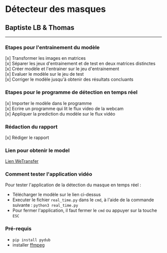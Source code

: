 # Détecteur des masques

## Baptiste LB & Thomas

---

### Etapes pour l'entrainement du modèle

[x] Transformer les images en matrices   
[x] Séparer les jeux d'entrainement et de test en deux matrices distinctes    
[x] Créer modèle et l'entrainer sur le jeu d'entrainement    
[x] Evaluer le modèle sur le jeu de test    
[x] Corriger le modèle jusqu'à obtenir des résultats concluants    

### Etapes pour le programme de détection en temps réel

[x] Importer le modèle dans le programme    
[x] Ecrire un programme qui lit le flux video de la webcam    
[x] Appliquer la prediction du modèle sur le flux vidéo    

### Rédaction du rapport 

[x] Rédiger le rapport   

### Lien pour obtenir le model

[Lien WeTransfer](https://we.tl/t-4SvTrIAePc)

### Comment tester l'application vidéo

Pour tester l'application de la détection du masque en temps réel :
- Télécharger le modèle sur le lien ci-dessus
- Executer le fichier `real_time.py` dans le `cmd`, à l'aide de la commande suivante : `python3 real_time.py`
- Pour fermer l'application, il faut fermer le `cmd` ou appuyer sur la touche `ESC`

### Pré-requis

- `pip install pydub`
- installer [ffmpeg](https://ffmpeg.org/download.html)
